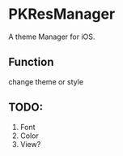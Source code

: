PKResManager
===
A theme Manager for iOS. 

Function
---
change theme or style

TODO:
---
1. Font
2. Color
3. View?
